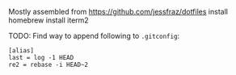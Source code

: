 Mostly assembled from https://github.com/jessfraz/dotfiles
install homebrew
install iterm2

TODO:
Find way to append following to `.gitconfig`:
```
[alias]
last = log -1 HEAD
re2 = rebase -i HEAD~2
```
